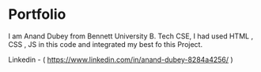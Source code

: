 # Portfolio

I am Anand Dubey from Bennett University B. Tech CSE, I had used HTML , CSS , JS in this code and integrated my best fo this Project. 

Linkedin - ( https://www.linkedin.com/in/anand-dubey-8284a4256/ )
